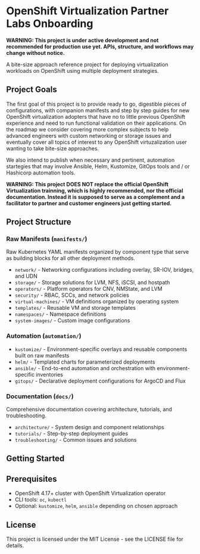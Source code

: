 # OpenShift Virtualization Partner Labs Onboarding

**WARNING: This project is under active development and not recommended for production use yet. APIs, structure, and workflows may change without notice.**

A bite-size approach reference project for deploying virtualization workloads on OpenShift using multiple deployment strategies.

## Project Goals

The first goal of this project is to provide ready to go, digestible pieces of configurations, with companion manifests and step by step guides for new OpenShift virtualization adopters that have no to little previous OpenShift experience and need to run functional validation on their applications. On the roadmap we consider covering more complex subjects to help advanced engineers with custom networking or storage issues and eventually cover all topics of interest to any OpenShift virtuzalization user wanting to take bite-size approaches.

We also intend to publish when necessary and pertinent, automation startegies that may involve Ansible, Helm, Kustomize, GitOps tools and / or Hashicorp automation tools.

**WARNING: This project DOES NOT replace the official OpenShift Virtualization trainning, which is highly recommended, nor the official documentation. Instead it is supposed to serve as a complement and a facilitator to partner and customer engineers just getting started.**

## Project Structure

### Raw Manifests (`manifests/`)
Raw Kubernetes YAML manifests organized by component type that serve as building blocks for all other deployment methods.

- `network/` - Networking configurations including overlay, SR-IOV, bridges, and UDN
- `storage/` - Storage solutions for LVM, NFS, iSCSI, and hostpath
- `operators/` - Platform operators for CNV, NMState, and LVM
- `security/` - RBAC, SCCs, and network policies
- `virtual-machines/` - VM definitions organized by operating system
- `templates/` - Reusable VM and storage templates
- `namespaces/` - Namespace definitions
- `system-images/` - Custom image configurations

### Automation (`automation/`)

- `kustomize/` - Environment-specific overlays and reusable components built on raw manifests
- `helm/` - Templated charts for parameterized deployments
- `ansible/` - End-to-end automation and orchestration with environment-specific inventories
- `gitops/` - Declarative deployment configurations for ArgoCD and Flux

### Documentation (`docs/`)
Comprehensive documentation covering architecture, tutorials, and troubleshooting.

- `architecture/` - System design and component relationships
- `tutorials/` - Step-by-step deployment guides
- `troubleshooting/` - Common issues and solutions

## Getting Started


## Prerequisites

- OpenShift 4.17+ cluster with OpenShift Virtualization operator
- CLI tools: `oc`, `kubectl`
- Optional: `kustomize`, `helm`, `ansible` depending on chosen approach


## License

This project is licensed under the MIT License - see the LICENSE file for details.